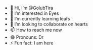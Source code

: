 - 👋 Hi, I’m @GolubTira
- 👀 I’m interested in Eyes
- 🌱 I’m currently learning leafs
- 💞️ I’m looking to collaborate on hearts
- 📫 How to reach me now
- 😄 Pronouns: Dr
- ⚡ Fun fact: I am here

<!---
GolubTira/GolubTira is a ✨ special ✨ repository because its `README.md` (this file) appears on your GitHub profile.
You can click the Preview link to take a look at your changes.
--->
